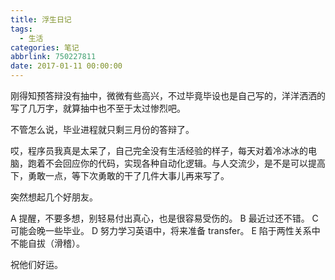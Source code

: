 ```yaml
---
title: 浮生日记
tags:
  - 生活
categories: 笔记
abbrlink: 750227811
date: 2017-01-11 00:00:00
---
```


刚得知预答辩没有抽中，微微有些高兴，不过毕竟毕设也是自己写的，洋洋洒洒的写了几万字，就算抽中也不至于太过惨烈吧。

不管怎么说，毕业进程就只剩三月份的答辩了。

哎，程序员我真是太呆了，自己完全没有生活经验的样子，每天对着冷冰冰的电脑，跑着不会回应你的代码，实现各种自动化逻辑。与人交流少，是不是可以提高下，勇敢一点，等下次勇敢的干了几件大事儿再来写了。

突然想起几个好朋友。

A 提醒，不要多想，别轻易付出真心，也是很容易受伤的。
B 最近过还不错。
C 可能会晚一些毕业。
D 努力学习英语中，将来准备 transfer。
E 陷于两性关系中不能自拔（滑稽）。

祝他们好运。
